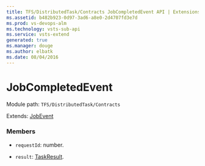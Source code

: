 ```yaml
---
title: TFS/DistributedTask/Contracts JobCompletedEvent API | Extensions for Visual Studio Team Services
ms.assetid: b482b923-0d97-3ad6-a8e0-2d4707fd3e7d
ms.prod: vs-devops-alm
ms.technology: vsts-sub-api
ms.service: vsts-extend
generated: true
ms.manager: douge
ms.author: elbatk
ms.date: 08/04/2016
---
```


# JobCompletedEvent

Module path: `TFS/DistributedTask/Contracts`

Extends: [JobEvent](../../../TFS/DistributedTask/Contracts/JobEvent.md)

### Members

* `requestId`: number. 

* `result`: [TaskResult](../../../TFS/DistributedTask/Contracts/TaskResult.md). 

